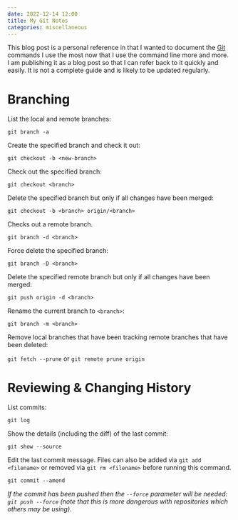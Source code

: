 ```yaml
---
date: 2022-12-14 12:00
title: My Git Notes
categories: miscellaneous
---
```


This blog post is a personal reference in that I wanted to document the [Git](https://git-scm.com/) commands I use the most now that I use the command line more and more. I am publishing it as a blog post so that I can refer back to it quickly and easily. It is not a complete guide and is likely to be updated regularly.

# Branching

List the local and remote branches:

`git branch -a`

Create the specified branch and check it out:

`git checkout -b <new-branch>`

Check out the specified branch:

`git checkout <branch>`

Delete the specified branch but only if all changes have been merged:

`git checkout -b <branch> origin/<branch>`

Checks out a remote branch.

`git branch -d <branch>`

Force delete the specified branch:

`git branch -D <branch>`

Delete the specified remote branch but only if all changes have been merged:

`git push origin -d <branch>`

Rename the current branch to `<branch>`:

`git branch -m <branch>`

Remove local branches that have been tracking remote branches that have been deleted:

`git fetch --prune` or `git remote prune origin`

# Reviewing & Changing History

List commits:

`git log`

Show the details (including the diff) of the last commit:

`git show --source`

Edit the last commit message. Files can also be added via `git add <filename>` or removed via `git rm <filename>` before running this command.

`git commit --amend`

_If the commit has been pushed then the `--force` parameter will be needed: `git push --force` (note that this is more dangerous with repositories which others may be using)._
